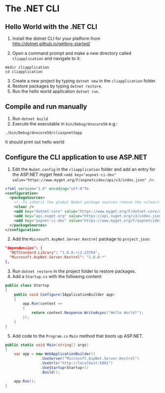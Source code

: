 # The .NET CLI

## Hello World with the .NET CLI

1. Install the dotnet CLI for your platform from http://dotnet.github.io/getting-started/

2. Open a command prompt and make a new directory called `cliapplication` and navigate to it:

  ```
  mkdir cliapplication
  cd cliapplication
  ```

3. Create a new project by typing `dotnet new` in the `cliapplication` folder.
4. Restore packages by typing `dotnet restore`.
5. Run the hello world application `dotnet run`.

## Compile and run manually

1. Run `dotnet build`
2. Execute the executable in `bin/Debug/dnxcore50` e.g.:

  ```
  ./bin/Debug/dnxcore50/cliaspnet5app
  ```
  
  It should print out hello world

## Configure the CLI application to use ASP.NET

1. Edit the `NuGet.config` in the `cliapplication` folder and add an entry for the ASP.NET myget feed `<add key="aspnet-ci-dev" value="https://www.myget.org/F/aspnetcidev/api/v3/index.json" />`:

  ```XML
  <?xml version="1.0" encoding="utf-8"?>
  <configuration>
    <packageSources>
      <!--To inherit the global NuGet package sources remove the <clear/> line below -->
      <clear />
      <add key="dotnet-core" value="https://www.myget.org/F/dotnet-core/api/v3/index.json" />
      <add key="api.nuget.org" value="https://api.nuget.org/v3/index.json" />
      <add key="aspnet-ci-dev" value="https://www.myget.org/F/aspnetcidev/api/v3/index.json" />
    </packageSources>
  </configuration>
  ```

2. Add the `Microsoft.AspNet.Server.Kestrel` package to `project.json`:

  ```JSON
  "dependencies": {
    "NETStandard.Library": "1.0.0-rc2-23704",
    "Microsoft.AspNet.Server.Kestrel": "1.0.0-*"
  },
  ```

3. Run `dotnet restore` in the project folder to restore packages.
4. Add a `Startup.cs` with the following content:

  ```C#
  public class Startup
  {
      public void Configure(IApplicationBuilder app)
      {
          app.Run(context =>
          {
              return context.Response.WriteAsync("Hello World!");
          });
      }
  }
  ```

5. Add code to the `Program.cs` `Main` method that boots up ASP.NET.

  ```C#
  public static void Main(string[] args)
  {
      var app = new WebApplicationBuilder()
                  .UseServer("Microsoft.AspNet.Server.Kestrel")
                  .UseUrls("http://localhost:5001")
                  .UseStartup<Startup>()
                  .Build();

      app.Run();
  }
  ```

